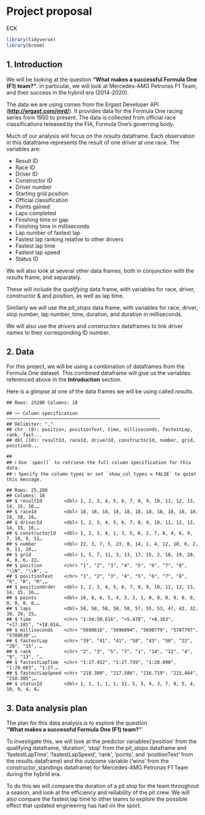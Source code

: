 Project proposal
================
ECK

``` r
library(tidyverse)
library(broom)
```

## 1. Introduction

We will be looking at the question **“What makes a successful Formula
One (F1) team?”**. In particular, we will look at Mercedes-AMG Petronas
F1 Team, and their success in the hybrid era (2014-2020).

The data we are using comes from the Ergast Developer API
(**<http://ergast.com/mrd/>**). It provides data for the Formula One
racing series from 1950 to present. The data is collected from official
race classifications released by the FIA, Formula One’s governing body.

Much of our analysis will focus on the *results* dataframe. Each
observation in this dataframe represents the result of one driver at one
race. The variables are:

-   Result ID  
-   Race ID  
-   Driver ID  
-   Constructor ID  
-   Driver number  
-   Starting grid position  
-   Official classification  
-   Points gained  
-   Laps completed  
-   Finishing time or gap  
-   Finishing time in milliseconds  
-   Lap number of fastest lap  
-   Fastest lap ranking relative to other drivers  
-   Fastest lap time  
-   Fastest lap speed  
-   Status ID

We will also look at several other data frames, both in conjunction with
the *results* frame, and separately.

These will include the *qualifying* data frame, with variables for race,
driver, constructor & and position, as well as lap time.

Similarly we will use the *pit\_stops* data frame, with variables for
race, driver, stop number, lap number, time, duration, and duration in
milliseconds.

We will also use the *drivers* and *constructors* dataframes to link
driver names to their corresponding ID number.

## 2. Data

For this project, we will be using a combination of dataframes from the
Formula One dataset. This combined dataframe will give us the variables
referenced above in the **Introduction** section.

Here is a glimpse at one of the data frames we will be using called
*results*.

    ## Rows: 25280 Columns: 18

    ## ── Column specification ────────────────────────────────────────────────────────
    ## Delimiter: ","
    ## chr  (8): position, positionText, time, milliseconds, fastestLap, rank, fast...
    ## dbl (10): resultId, raceId, driverId, constructorId, number, grid, positionO...

    ## 
    ## ℹ Use `spec()` to retrieve the full column specification for this data.
    ## ℹ Specify the column types or set `show_col_types = FALSE` to quiet this message.

    ## Rows: 25,280
    ## Columns: 18
    ## $ resultId        <dbl> 1, 2, 3, 4, 5, 6, 7, 8, 9, 10, 11, 12, 13, 14, 15, 16,…
    ## $ raceId          <dbl> 18, 18, 18, 18, 18, 18, 18, 18, 18, 18, 18, 18, 18, 18…
    ## $ driverId        <dbl> 1, 2, 3, 4, 5, 6, 7, 8, 9, 10, 11, 12, 13, 14, 15, 16,…
    ## $ constructorId   <dbl> 1, 2, 3, 4, 1, 3, 5, 6, 2, 7, 8, 4, 6, 9, 7, 10, 9, 11…
    ## $ number          <dbl> 22, 3, 7, 5, 23, 8, 14, 1, 4, 12, 18, 6, 2, 9, 11, 20,…
    ## $ grid            <dbl> 1, 5, 7, 11, 3, 13, 17, 15, 2, 18, 19, 20, 4, 8, 6, 22…
    ## $ position        <chr> "1", "2", "3", "4", "5", "6", "7", "8", "\\N", "\\N", …
    ## $ positionText    <chr> "1", "2", "3", "4", "5", "6", "7", "8", "R", "R", "R",…
    ## $ positionOrder   <dbl> 1, 2, 3, 4, 5, 6, 7, 8, 9, 10, 11, 12, 13, 14, 15, 16,…
    ## $ points          <dbl> 10, 8, 6, 5, 4, 3, 2, 1, 0, 0, 0, 0, 0, 0, 0, 0, 0, 0,…
    ## $ laps            <dbl> 58, 58, 58, 58, 58, 57, 55, 53, 47, 43, 32, 30, 29, 25…
    ## $ time            <chr> "1:34:50.616", "+5.478", "+8.163", "+17.181", "+18.014…
    ## $ milliseconds    <chr> "5690616", "5696094", "5698779", "5707797", "5708630",…
    ## $ fastestLap      <chr> "39", "41", "41", "58", "43", "50", "22", "20", "15", …
    ## $ rank            <chr> "2", "3", "5", "7", "1", "14", "12", "4", "9", "13", "…
    ## $ fastestLapTime  <chr> "1:27.452", "1:27.739", "1:28.090", "1:28.603", "1:27.…
    ## $ fastestLapSpeed <chr> "218.300", "217.586", "216.719", "215.464", "218.385",…
    ## $ statusId        <dbl> 1, 1, 1, 1, 1, 11, 5, 5, 4, 3, 7, 8, 5, 4, 10, 9, 4, 4…

## 3. Data analysis plan

The plan for this data analysis is to explore the question  
**“What makes a successful Formula One (F1) team?”**

To investigate this, we will look at the predictor variables(‘position’
from the qualifying dataframe, ‘duration’, ‘stop’ from the pit\_stops
dataframe and ‘fastestLapTime’, ‘fastestLapSpeed’, ‘rank’, ‘points’, and
‘positionText’ from the results dataframe) and the outcome variable
(‘wins’ from the constructor\_standings dataframe) for Mercedes-AMG
Petronas F1 Team during the hybrid era.

To do this we will compare the duration of a pit stop for the team
throughout a season, and look at the efficiency and reliability of the
pit crew. We will also compare the fastest lap time to other teams to
explore the possible effect that updated engineering has had on the
sport.
